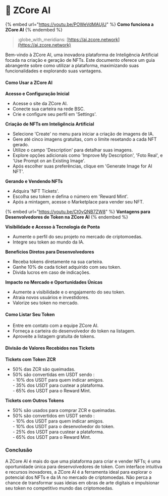 # 🤖 ZCore AI

{% embed url="https://youtu.be/POWeVdMAUjU" %}
**Como funciona a ZCore AI**
{% endembed %}

> :globe\_with\_meridians: [https://ai.zcore.network](https://ai.zcore.network)

Bem-vindo à ZCore AI, uma inovadora plataforma de Inteligência Artificial focada na criação e geração de NFTs. Este documento oferece um guia abrangente sobre como utilizar a plataforma, maximizando suas funcionalidades e explorando suas vantagens.

#### Como Usar a ZCore AI

**Acesso e Configuração Inicial**

* Acesse o site da ZCore AI.
* Conecte sua carteira na rede BSC.
* Crie e configure seu perfil em 'Settings'.

**Criação de NFTs em Inteligência Artificial**

* Selecione 'Create' no menu para iniciar a criação de imagens de IA.
* Gere até cinco imagens gratuitas, com o limite resetando a cada NFT gerado.
* Utilize o campo 'Description' para detalhar suas imagens.
* Explore opções adicionais como 'Improve My Description', 'Foto Real', e 'Use Prompt on an Existing Image'.
* Após escolher suas preferências, clique em 'Generate Image for AI NFT'.

**Gerando e Vendendo NFTs**

* Adquira 'NFT Tickets'.
* Escolha seu token e defina o número em 'Reward Mint'.
* Após a mintagem, acesse o Marketplace para vender seu NFT.



{% embed url="https://youtu.be/Ct0yQNB7ZW8" %}
**Vantagens para Desenvolvedores de Token na ZCore AI**
{% endembed %}

**Visibilidade e Acesso à Tecnologia de Ponta**

* Aumente o perfil do seu projeto no mercado de criptomoedas.
* Integre seu token ao mundo da IA.

**Benefícios Diretos para Desenvolvedores**

* Receba tokens diretamente na sua carteira.
* Ganhe 10% de cada ticket adquirido com seu token.
* Divida lucros em caso de indicações.

**Impacto no Mercado e Oportunidades Únicas**

* Aumente a visibilidade e o engajamento do seu token.
* Atraia novos usuários e investidores.
* Valorize seu token no mercado.

#### Como Listar Seu Token

* Entre em contato com a equipe ZCore AI.
* Forneça a carteira do desenvolvedor do token na listagem.
* Aproveite a listagem gratuita de tokens.

#### Divisão de Valores Recebidos nos Tickets

**Tickets com Token ZCR**

* 50% das ZCR são queimadas.
* 50% são convertidas em USDT sendo : \
  \- 10% dos USDT para quem indicar amigos.\
  \- 35% dos USDT para custear a plataforma.\
  \- 65% dos USDT para o Reward Mint.

**Tickets com Outros Tokens**

* 50% são usados para comprar ZCR e queimadas.
* 50% são convertidos em USDT sendo : \
  \- 10% dos USDT para quem indicar amigos.\
  \- 10% dos USDT para o desenvolvedor do token.\
  \- 25% dos USDT para custear a plataforma.\
  \- 65% dos USDT para o Reward Mint.

### Conclusão

A ZCore AI é mais do que uma plataforma para criar e vender NFTs; é uma oportunidade única para desenvolvedores de token. Com interface intuitiva e recursos inovadores, a ZCore AI é a ferramenta ideal para explorar o potencial dos NFTs e da IA no mercado de criptomoedas. Não perca a chance de transformar suas ideias em obras de arte digitais e impulsionar seu token no competitivo mundo das criptomoedas.
